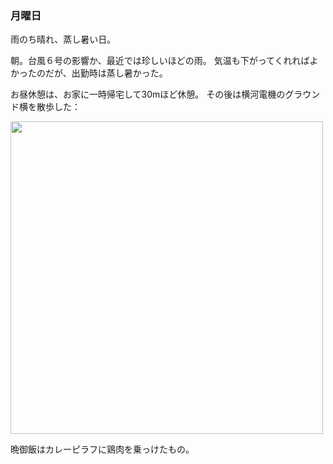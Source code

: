 ### 月曜日

雨のち晴れ、蒸し暑い日。

朝。台風６号の影響か、最近では珍しいほどの雨。
気温も下がってくれればよかったのだが、出勤時は蒸し暑かった。

お昼休憩は、お家に一時帰宅して30mほど休憩。
その後は横河電機のグラウンド横を散歩した：

<img src="https://i.imgur.com/YVej6oo.jpg" width="500">

晩御飯はカレーピラフに鶏肉を乗っけたもの。